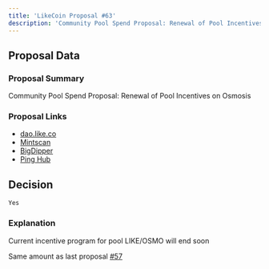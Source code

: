 ```yaml
---
title: 'LikeCoin Proposal #63'
description: 'Community Pool Spend Proposal: Renewal of Pool Incentives on Osmosis'
---
```


## Proposal Data

### Proposal Summary
Community Pool Spend Proposal: Renewal of Pool Incentives on Osmosis

### Proposal Links
- [dao.like.co](https://dao.like.co/proposals/63)
- [Mintscan](https://www.mintscan.io/likecoin/proposals/63)
- [BigDipper](https://bigdipper.live/likecoin/proposals/63)
- [Ping Hub](https://ping.pub/likecoin/gov/63)


## Decision
`Yes`

### Explanation
Current incentive program for pool LIKE/OSMO will end soon

Same amount as last proposal [#57](57)
